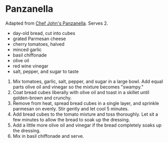 # Panzanella

Adapted from [Chef John's Panzanella](http://foodwishes.blogspot.com/2014/08/under-my-panzanella-ella-ella-ella.html). Serves 2.

- day-old bread, cut into cubes
- grated Parmesan cheese
- cherry tomatoes, halved
- minced garlic
- basil chiffonade
- olive oil
- red wine vinegar
- salt, pepper, and sugar to taste

1. Mix tomatoes, garlic, salt, pepper, and sugar in a large bowl. Add equal parts olive oil and vinegar so the mixture becomes "swampy."
2. Coat bread cubes liberally with olive oil and toast in a skillet until golden-brown and crunchy.
3. Remove from heat, spread bread cubes in a single layer, and sprinkle parmesan on evenly. Stir gently and let cool 5 minutes.
4. Add bread cubes to the tomato mixture and toss thoroughly. Let sit a few minutes to allow the bread to soak up the dressing.
5. Add a little more olive oil and vinegar if the bread completely soaks up the dressing.
6. Mix in basil chiffonade and serve.